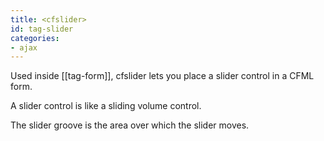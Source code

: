 ```yaml
---
title: <cfslider>
id: tag-slider
categories:
- ajax
---
```


Used inside [[tag-form]], cfslider lets you place a slider control in a CFML form.

A slider control is like a sliding volume control. 

The slider groove is the area over which the slider moves.
